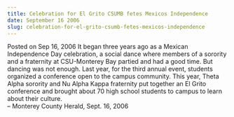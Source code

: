 ```yaml
---
title: Celebration for El Grito CSUMB fetes Mexicos Independence
date: September 16 2006
slug: celebration-for-el-grito-csumb-fetes-mexicos-independence
---
```


 



<span class="date">Posted on Sep 16, 2006    </span>
It began three years ago as a Mexican Independence Day celebration,
a social dance where members of a sorority and a fraternity at
CSU-Monterey Bay partied and had a good time. But dancing was not
enough. Last year, for the third annual event, students organized a
conference open to the campus community. This year, Theta Alpha
sorority and Nu Alpha Kappa fraternity put together an El Grito
conference and brought about 70 high school students to campus to
learn about their culture.<br>
&#x2013; Monterey County Herald, Sept. 16, 2006<br/></br>




```
